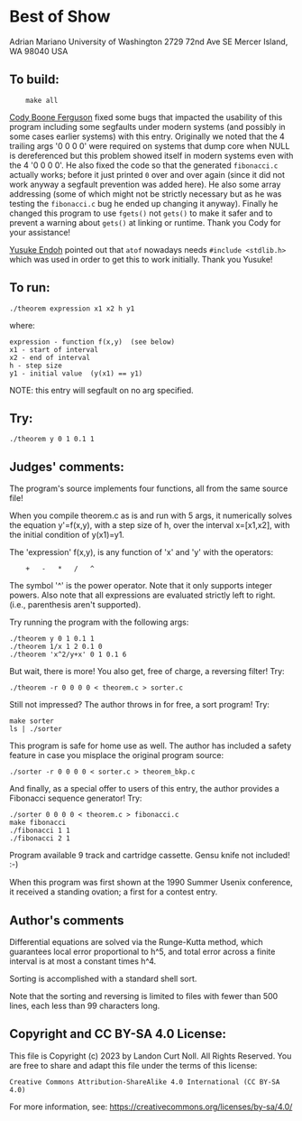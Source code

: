 # Best of Show

Adrian Mariano
University of Washington
2729 72nd Ave SE
Mercer Island, WA 98040
USA


## To build:

        make all

[Cody Boone Ferguson](/winners.html#Cody_Boone_Ferguson) fixed some bugs that
impacted the usability of this program including some segfaults under modern
systems (and possibly in some cases earlier systems) with this entry.
Originally we noted that the 4 trailing args '0 0 0 0' were required on systems
that dump core when NULL is dereferenced but this problem showed itself in
modern systems even with the 4 '0 0 0 0'. He also fixed the code so that the
generated `fibonacci.c` actually works; before it just printed `0` over and over
again (since it did not work anyway a segfault prevention was added here). He
also some array addressing (some of which might not be strictly necessary but as
he was testing the `fibonacci.c` bug he ended up changing it anyway). Finally he
changed this program to use `fgets()` not `gets()` to make it safer and to
prevent a warning about `gets()` at linking or runtime. Thank you Cody for your
assistance!

[Yusuke Endoh](/winners.html#Yusuke_Endoh) pointed out that `atof` nowadays
needs `#include <stdlib.h>` which was used in order to get this to work
initially. Thank you Yusuke!


## To run:

	./theorem expression x1 x2 h y1

where:

	expression - function f(x,y)  (see below)
	x1 - start of interval
	x2 - end of interval
	h - step size
	y1 - initial value  (y(x1) == y1)

NOTE: this entry will segfault on no arg specified.

## Try:

	./theorem y 0 1 0.1 1



## Judges' comments:

The program's source implements four functions, all from the
same source file!

When you compile theorem.c as is and run with 5 args, it numerically
solves the equation y'=f(x,y), with a step size of h, over the interval 
x=[x1,x2], with the initial condition of y(x1)=y1.

The 'expression' f(x,y), is any function of 'x' and 'y' with the
operators:

	    +	-	*	/	^

The symbol '^' is the power operator.  Note that it only supports
integer powers.  Also note that all expressions are evaluated strictly 
left to right.  (i.e., parenthesis aren't supported).

Try running the program with the following args:

	./theorem y 0 1 0.1 1
	./theorem 1/x 1 2 0.1 0
	./theorem 'x^2/y+x' 0 1 0.1 6

But wait, there is more!  You also get, free of charge, a 
reversing filter!  Try:

	./theorem -r 0 0 0 0 < theorem.c > sorter.c

Still not impressed?  The author throws in for free, a 
sort program! Try:

	make sorter
	ls | ./sorter

This program is safe for home use as well.  The author has
included a safety feature in case you misplace the original
program source:

    ./sorter -r 0 0 0 0 < sorter.c > theorem_bkp.c

And finally, as a special offer to users of this entry,
the author provides a Fibonacci sequence generator!  Try:

    ./sorter 0 0 0 0 < theorem.c > fibonacci.c
    make fibonacci
    ./fibonacci 1 1
    ./fibonacci 2 1

Program available 9 track and cartridge cassette.  Gensu knife
not included!  :-)

When this program was first shown at the 1990 Summer Usenix 
conference, it received a standing ovation; a first for
a contest entry.



## Author's comments

Differential equations are solved via the Runge-Kutta method, 
which guarantees local error proportional to h^5, and total
error across a finite interval is at most a constant times h^4.

Sorting is accomplished with a standard shell sort.

Note that the sorting and reversing is limited to files with 
fewer than 500 lines, each less than 99 characters long.  

## Copyright and CC BY-SA 4.0 License:

This file is Copyright (c) 2023 by Landon Curt Noll.  All Rights Reserved.
You are free to share and adapt this file under the terms of this license:

    Creative Commons Attribution-ShareAlike 4.0 International (CC BY-SA 4.0)

For more information, see: https://creativecommons.org/licenses/by-sa/4.0/
